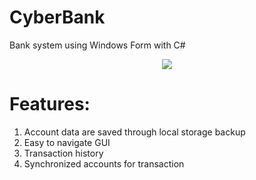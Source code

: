 # CyberBank
Bank system using Windows Form with C#
<p align="center">
  <img src="https://user-images.githubusercontent.com/64195231/137165942-350910fa-2d4b-414e-a85e-0ca263525332.png">
</p>

# Features:
1. Account data are saved through local storage backup
2. Easy to navigate GUI
3. Transaction history
4. Synchronized accounts for transaction
